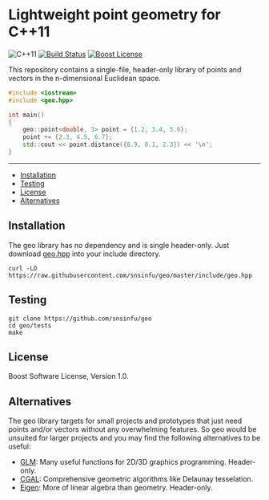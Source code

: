 Lightweight point geometry for C++11
====================================

![C++11][cxx-badge]
[![Build Status][travis-badge]][travis-url]
[![Boost License][license-badge]][license-url]

This repository contains a single-file, header-only library of points and
vectors in the n-dimensional Euclidean space.

```c++
#include <iostream>
#include <geo.hpp>

int main()
{
    geo::point<double, 3> point = {1.2, 3.4, 5.6};
    point += {2.3, 4.5, 6.7};
    std::cout << point.distance({8.9, 0.1, 2.3}) << '\n';
}
```

[cxx-badge]: https://img.shields.io/badge/C%2B%2B-11-orange.svg
[license-badge]: https://img.shields.io/badge/license-Boost-blue.svg
[license-url]: https://raw.githubusercontent.com/snsinfu/geo/master/LICENSE.txt
[travis-badge]: https://travis-ci.org/snsinfu/geo.svg?branch=master
[travis-url]: https://travis-ci.org/snsinfu/geo

---

- [Installation](#installation)
- [Testing](#testing)
- [License](#license)
- [Alternatives](#alternatives)

## Installation

The geo library has no dependency and is single header-only. Just download
[geo.hpp][header] into your include directory.

```console
curl -LO https://raw.githubusercontent.com/snsinfu/geo/master/include/geo.hpp
```

[header]: https://raw.githubusercontent.com/snsinfu/geo/master/include/geo.hpp

## Testing

```console
git clone https://github.com/snsinfu/geo
cd geo/tests
make
```
## License

Boost Software License, Version 1.0.

## Alternatives

The geo library targets for small projects and prototypes that just need points
and/or vectors without any overwhelming features. So geo would be unsuited for
larger projects and you may find the following alternatives to be useful:

- [GLM][glm]: Many useful functions for 2D/3D graphics programming. Header-only.
- [CGAL][cgal]: Comprehensive geometric algorithms like Delaunay tesselation.
- [Eigen][eigen]: More of linear algebra than geometry. Header-only.

[glm]: https://glm.g-truc.net/
[cgal]: https://www.cgal.org/
[eigen]: https://eigen.tuxfamily.org/
